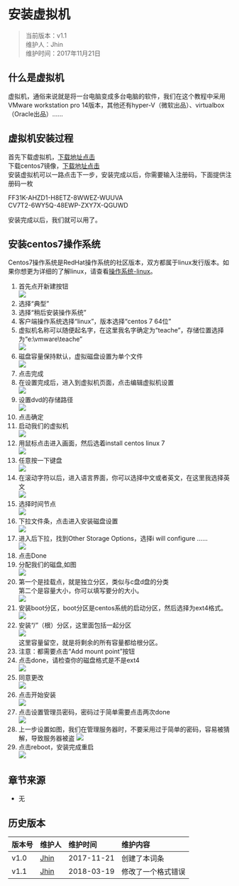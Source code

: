 # 安装虚拟机
>当前版本：v1.1  
>维护人：Jhin  
>维护时间：2017年11月21日

## 什么是虚拟机
虚拟机，通俗来说就是将一台电脑变成多台电脑的软件，我们在这个教程中采用VMware workstation pro 14版本，其他还有hyper-V（微软出品）、virtualbox（Oracle出品）……

## 虚拟机安装过程
首先下载虚拟机，[下载地址点击](https://www.baidu.com/link?url=rPI6QGgBoomENCoVCsgS3tetzv22bmNHIXkzgMqoeKSIiBzt8OrUwJchKulLwD0zZsmXqzxHDunrbedBKue7ZFUZc4uIjKM89aq48qhJoey&wd=&eqid=ac4eda9b000309dd000000025a13f3de)  
下载centos7镜像，[下载地址点击](http://isoredirect.centos.org/centos/7/isos/x86_64/CentOS-7-x86_64-DVD-1708.iso)  
安装虚拟机可以一路点击下一步，安装完成以后，你需要输入注册码，下面提供注册码一枚  
> 
FF31K-AHZD1-H8ETZ-8WWEZ-WUUVA  
CV7T2-6WY5Q-48EWP-ZXY7X-QGUWD

安装完成以后，我们就可以用了。
## 安装centos7操作系统
Centos7操作系统是RedHat操作系统的社区版本，双方都属于linux发行版本。如果你想更为详细的了解linux，请查看[操作系统-linux](https://gcoperation.github.io/wiki/?file=003-%E6%93%8D%E4%BD%9C%E7%B3%BB%E7%BB%9F/03-Linux)。

01. 首先点开新建按钮  
![](/wiki/image/vmware/vmware-1.png)  
02. 选择“典型”  
03. 选择“稍后安装操作系统”  
04. 客户端操作系统选择“linux”，版本选择“centos 7 64位”  
05. 虚拟机名称可以随便起名字，在这里我名字确定为“teache”，存储位置选择为“e:\vmware\teache”  
![](/wiki/image/vmware/vmware-2.png)  
06. 磁盘容量保持默认，虚拟磁盘设置为单个文件  
![](/wiki/image/vmware/vmware-3.png)  
07. 点击完成  
08. 在设置完成后，进入到虚拟机页面，点击编辑虚拟机设置   
![](/wiki/image/vmware/vmware-4.png)  
09. 设置dvd的存储路径  
![](/wiki/image/vmware/vmware-5.png)  
10. 点击确定  
11. 启动我们的虚拟机  
![](/wiki/image/vmware/vmware-6.png)  
12. 用鼠标点击进入画面，然后选着install centos linux 7  
![](/wiki/image/centos/centos-1.png)  
13. 任意按一下键盘  
![](/wiki/image/centos/centos-2.png)  
14. 在滚动字符以后，进入语言界面，你可以选择中文或者英文，在这里我选择英文  
![](/wiki/image/centos/centos-3.png)
15.  选择时间节点  
![](/wiki/image/centos/centos-4.png)  
16. 下拉文件条，点击进入安装磁盘设置  
![](/wiki/image/centos/centos-5.png)  
17. 进入后下拉，找到Other Storage Options，选择i will configure ……  
![](/wiki/image/centos/centos-6.png)  
18. 点击Done  
19. 分配我们的磁盘,如图  
![](/wiki/image/centos/centos-7.png)  
20. 第一个是挂载点，就是独立分区，类似与c盘d盘的分类  
    第二个是容量大小，你可以填写要分的大小。  
    ![](/wiki/image/centos/centos-8.png)  
21. 安装boot分区，boot分区是centos系统的启动分区，然后选择为ext4格式。  
![](/wiki/image/centos/boot.png)  
22. 安装“/”（根）分区，这里面包括一起分区  
![](/wiki/image/centos/centos-9.png)  
  这里容量留空，就是将剩余的所有容量都给根分区。
23. 注意：都需要点击“Add mount point”按钮
24. 点击done，请检查你的磁盘格式是不是ext4    
![](/wiki/image/centos/centos-10.png)  
25. 同意更改  
![](/wiki/image/centos/centos-11.png)  
26. 点击开始安装  
![](/wiki/image/centos/centos-12.png)  
27. 点击设置管理员密码，密码过于简单需要点击两次done  
![](/wiki/image/centos/centos-13.png)  
28. 上一步设置如图，我们在管理服务器时，不要采用过于简单的密码，容易被猜解，导致服务器被盗
![](/wiki/image/centos/centos-14.png)  
29. 点击reboot，安装完成重启  
![](/wiki/image/centos/centos-15.png)  

## 章节来源
+ 无

## 历史版本

| 版本号 | 维护人 |维护时间 |维护内容|
| :- | :- | :-| :- |
| v1.0 | [Jhin](http://blog.link-lin.cn) |2017-11-21|创建了本词条|
| v1.1 | [Jhin](http://blog.link-lin.cn) |2018-03-19|修改了一个格式错误|
